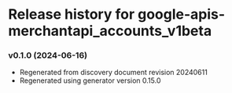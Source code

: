 # Release history for google-apis-merchantapi_accounts_v1beta

### v0.1.0 (2024-06-16)

* Regenerated from discovery document revision 20240611
* Regenerated using generator version 0.15.0

